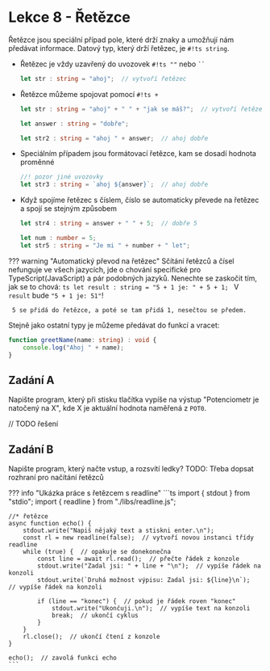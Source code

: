 # Lekce 8 - Řetězce

Řetězce jsou speciální případ pole, které drží znaky a umožňují nám předávat informace.
Datový typ, který drží řetězec, je `#!ts string`.

- Řetězec je vždy uzavřený do uvozovek `#!ts ""` nebo <code>``</code>
    ```ts
    let str : string = "ahoj";  // vytvoří řetězec
    ```
- Řetězce můžeme spojovat pomocí `#!ts +`
    ```ts
    let str : string = "ahoj" + " " + "jak se máš?";  // vytvoří řetězec "ahoj jak se máš?"

    let answer : string = "dobře";

    let str2 : string = "ahoj " + answer;  // ahoj dobře
    ```
- Speciálním případem jsou formátovací řetězce, kam se dosadí hodnota proměnné
    ```ts
    //! pozor jiné uvozovky
    let str3 : string = `ahoj ${answer}`;  // ahoj dobře
    ```
- Když spojíme řetězec s číslem, číslo se automaticky převede na řetězec a spojí se stejným způsobem
    ```ts
    let str4 : string = answer + " " + 5;  // dobře 5

    let num : number = 5;
    let str5 : string = "Je mi " + number + " let";
    ```

??? warning "Automatický převod na řetězec"
    Sčítání řetězců a čísel nefunguje ve všech jazycích, jde o chování specifické pro TypeScript(JavaScript) a pár podobných jazyků.
    Nenechte se zaskočit tím, jak se to chová:
    ```ts
    let result : string = "5 + 1 je: " + 5 + 1;
    ```
    V `result` bude `"5 + 1 je: 51"`!
    
     5 se přidá do řetězce, a poté se tam přidá 1, nesečtou se předem.


Stejně jako ostatní typy je můžeme předávat do funkcí a vracet:
```ts
function greetName(name: string) : void {
    console.log("Ahoj " + name);
}
```

## Zadání A

Napište program, který při stisku tlačítka vypíše na výstup "Potenciometr je natočený na X", kde X je aktuální hodnota naměřená z `POT0`.

// TODO řešení

## Zadání B

Napište program, který načte vstup, a rozsvítí ledky? TODO: Třeba dopsat rozhraní pro načítání řetězců

??? info "Ukázka práce s řetězcem s readline"
    ```ts
    import { stdout } from "stdio";
    import { readline } from "./libs/readline.js";

    //* řetězce
    async function echo() {
        stdout.write("Napiš nějaký text a stiskni enter.\n");
        const rl = new readline(false);  // vytvoří novou instanci třídy readline
        while (true) {  // opakuje se donekonečna
            const line = await rl.read();  // přečte řádek z konzole
            stdout.write("Zadal jsi: " + line + "\n");  // vypíše řádek na konzoli
            stdout.write(`Druhá možnost výpisu: Zadal jsi: ${line}\n`);  // vypíše řádek na konzoli

            if (line == "konec") {  // pokud je řádek roven "konec"
                stdout.write("Ukončuji.\n");  // vypíše text na konzoli
                break;  // ukončí cyklus
            }
        }
        rl.close();  // ukončí čtení z konzole
    }

    echo();  // zavolá funkci echo
    ```


